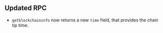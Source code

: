 Updated RPC
--------

- `getblockchaininfo` now returns a new `time` field, that provides the chain tip time.
